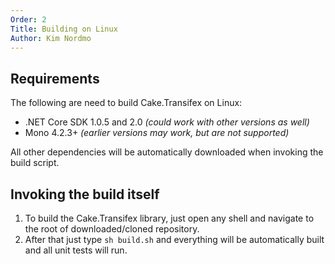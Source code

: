 ```yaml
---
Order: 2
Title: Building on Linux
Author: Kim Nordmo
---
```


## Requirements

The following are need to build Cake.Transifex on Linux:
- .NET Core SDK 1.0.5 and 2.0 *(could work with other versions as well)*
- Mono 4.2.3+ *(earlier versions may work, but are not supported)*

All other dependencies will be automatically downloaded when invoking the build script.

## Invoking the build itself

1. To build the Cake.Transifex library, just open any shell and navigate to the root of
downloaded/cloned repository.
2. After that just type `sh build.sh` and everything will be automatically built and all unit tests
will run.
